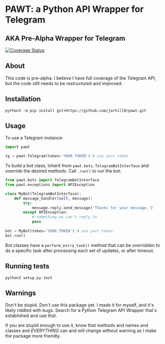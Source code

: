 # PAWT: a Python API Wrapper for Telegram

## AKA Pre-Alpha Wrapper for Telegram

[![Coverage Status](https://coveralls.io/repos/github/jarhill0/pawt/badge.svg?branch=master)](https://coveralls.io/github/jarhill0/pawt?branch=master)

## About

This code is pre-alpha. I believe I have full coverage of the Telegram API, 
but the code still needs to be restructured and improved. 

## Installation

```commandline
python3 -m pip install git+https://github.com/jarhill0/pawt.git
```

## Usage

To use a Telegram instance:

```python
import pawt

tg = pawt.Telegram(token='YOUR TOKEN') # use your token
```

To build a bot class, inherit from `pawt.bots.TelegramBotInterface` and 
override the desired methods. Call `.run()` to run the bot:

```python
from pawt.bots import TelegramBotInterface
from pawt.exceptions import APIException

class MyBot(TelegramBotInterface):
    def message_handler(self, message):
        try:
            message.reply.send_message('Thanks for your message.')
        except APIException:
            # something we can't reply to
            pass
            
bot = MyBot(token='YOUR TOKEN') # use your token
bot.run()
```

Bot classes have a `perform_extra_task()` method that can be overridden to do
a specific task after processing each set of updates, or after timeout. 

## Running tests

```commandline
python3 setup.py test
```

## Warnings 

Don't be stupid. Don't use this package yet. I made it for myself, and it's 
likely riddled with bugs. Search for a Python Telegram API Wrapper that's 
established and use that. 

If you are stupid enough to use it, know that methods and names and classes 
and *EVERYTHING* can and will change without warning as I make the package 
more friendly.
